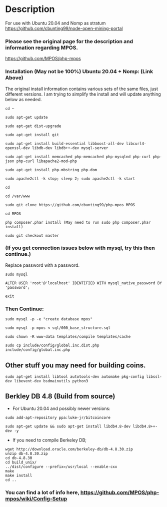 Description
===========

For use with Ubuntu 20.04 and Nomp as stratum https://github.com/cbunting99/node-open-mining-portal

### Please see the original page for the description and information regarding MPOS. 

https://github.com/MPOS/php-mpos


### Installation (May not be 100%) Ubuntu 20.04 + Nomp: (Link Above)

The original install information contains various sets of the same files, just different versions. I am trying to simplify the install and will update anything below as needed.

```
cd ~

sudo apt-get update

sudo apt-get dist-upgrade

sudo apt-get install git

sudo apt-get install build-essential libboost-all-dev libcurl4-openssl-dev libdb-dev libdb++-dev mysql-server

sudo apt-get install memcached php-memcached php-mysqlnd php-curl php-json php-curl libapache2-mod-php

sudo apt-get install php-mbstring php-dom

sudo apache2ctl -k stop; sleep 2; sudo apache2ctl -k start

cd

cd /var/www

sudo git clone https://github.com/cbunting99/php-mpos MPOS

cd MPOS

php composer.phar install (May need to run sudo php composer.phar install)

sudo git checkout master
```

### (If you get connection issues below with mysql, try this then continue.) 
Replace password with a password.

```
sudo mysql

ALTER USER 'root'@'localhost' IDENTIFIED WITH mysql_native_password BY 'password';

exit
```

### Then Continue:

```
sudo mysql -p -e "create database mpos"

sudo mysql -p mpos < sql/000_base_structure.sql

sudo chown -R www-data templates/compile templates/cache

sudo cp include/config/global.inc.dist.php include/config/global.inc.php
```

## Other stuff you may need for building coins.
```
sudo apt-get install libtool autotools-dev automake pkg-config libssl-dev libevent-dev bsdmainutils python3
```

## Berkley DB 4.8 (Build from source) 
* For Ubuntu 20.04 and possibly newer versions:

```
sudo add-apt-repository ppa:luke-jr/bitcoincore

sudo apt-get update && sudo apt-get install libdb4.8-dev libdb4.8++-dev -y
```

* If you need to compile Berkeley DB;

```
wget http://download.oracle.com/berkeley-db/db-4.8.30.zip
unzip db-4.8.30.zip
cd db-4.8.30
cd build_unix/
../dist/configure --prefix=/usr/local --enable-cxx
make
make install
cd ..
```

### You can find a lot of info here, https://github.com/MPOS/php-mpos/wiki/Config-Setup